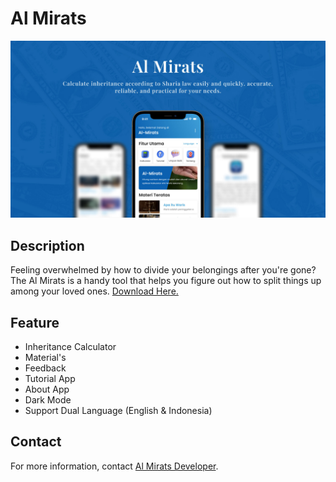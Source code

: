 <h1><b>Al Mirats</b></h1>

![alt text](https://github.com/ryhanhxx/Al-Mirats/blob/master/app/screenshot/Thumbnail.jpg)

<h2>Description</h2>
<p>Feeling overwhelmed by how to divide your belongings after you're gone?  The Al Mirats is a handy tool that helps you figure out how to split things up among your loved ones. <a href="https://drive.google.com/drive/folders/18VqMIPIFVPB_XveRKdHLUToG9E-rq8ho?usp=drive_link">Download Here.</a></p>


<h2>Feature</h2>
<ul>
    <li>Inheritance Calculator</li>
    <li>Material's </li>
    <li>Feedback </li>
    <li>Tutorial App</li>
    <li>About App</li>
    <li>Dark Mode</li>
    <li>Support Dual Language (English & Indonesia)</li>
</ul>

<h2>Contact</h2>
<p>For more information, contact <a href="mailto:almiratsdev@gmail.com">Al Mirats Developer</a>.</p>

